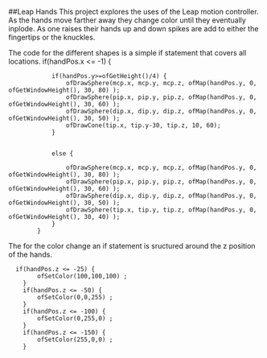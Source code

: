 ##Leap Hands
This project explores the uses of the Leap motion controller. As the hands move farther away they change color until they eventually inplode. As one raises their hands up and down spikes are add to either the fingertips or the knuckles.

The code for the different shapes is a simple if statement that covers all locations.
if(handPos.x <= -1) {
                
                if(handPos.y>=ofGetHeight()/4) {
                    ofDrawSphere(mcp.x, mcp.y, mcp.z, ofMap(handPos.y, 0, ofGetWindowHeight(), 30, 80) );
                    ofDrawSphere(pip.x, pip.y, pip.z, ofMap(handPos.y, 0, ofGetWindowHeight(), 30, 60) );
                    ofDrawSphere(dip.x, dip.y, dip.z, ofMap(handPos.y, 0, ofGetWindowHeight(), 30, 50) );
                    ofDrawCone(tip.x, tip.y-30, tip.z, 10, 60);
                }
                
                
                else {
                    
                    ofDrawSphere(mcp.x, mcp.y, mcp.z, ofMap(handPos.y, 0, ofGetWindowHeight(), 30, 80) );
                    ofDrawSphere(pip.x, pip.y, pip.z, ofMap(handPos.y, 0, ofGetWindowHeight(), 30, 60) );
                    ofDrawSphere(dip.x, dip.y, dip.z, ofMap(handPos.y, 0, ofGetWindowHeight(), 30, 50) );
                    ofDrawSphere(tip.x, tip.y, tip.z, ofMap(handPos.y, 0, ofGetWindowHeight(), 30, 40) );
                }
            }
            

The for the color change an if statement is sructured around the z position of the hands.

      if(handPos.z <= -25) {
            ofSetColor(100,100,100) ;
        }
        if(handPos.z <= -50) {
            ofSetColor(0,0,255) ;
        }
        if(handPos.z <= -100) {
            ofSetColor(0,255,0) ;
        }
        if(handPos.z <= -150) {
            ofSetColor(255,0,0) ;
        }
        